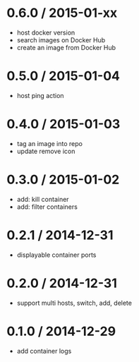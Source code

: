 
0.6.0 / 2015-01-xx
==================

  * host docker version
  * search images on Docker Hub
  * create an image from Docker Hub

0.5.0 / 2015-01-04
==================

  * host ping action

0.4.0 / 2015-01-03
==================

  * tag an image into repo
  * update remove icon

0.3.0 / 2015-01-02
==================

  * add: kill container
  * add: filter containers

0.2.1 / 2014-12-31
==================

  * displayable container ports

0.2.0 / 2014-12-31
==================

  * support multi hosts, switch, add, delete

0.1.0 / 2014-12-29
==================

  * add container logs

